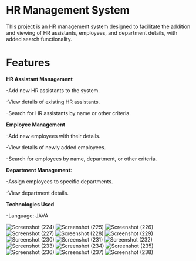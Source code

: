 # HR Management System

This project is an HR management system designed to facilitate the addition and viewing of HR assistants, employees, and department details, with added search functionality.

# Features
**HR Assistant Management**

-Add new HR assistants to the system.

-View details of existing HR assistants.

-Search for HR assistants by name or other criteria.

**Employee Management**

-Add new employees with their details.

-View details of newly added employees.

-Search for employees by name, department, or other criteria.

**Department Management:**

-Assign employees to specific departments.

-View department details.

**Technologies Used**

-Language: JAVA


![Screenshot (224)](https://github.com/user-attachments/assets/2431c38b-81d3-4478-bbb2-2465abd82c52)
![Screenshot (225)](https://github.com/user-attachments/assets/7d33b7b6-0f68-4819-867b-ab8c39d965e4)
![Screenshot (226)](https://github.com/user-attachments/assets/3e61cbfd-8a0a-4443-82db-622d9130d43f)
![Screenshot (227)](https://github.com/user-attachments/assets/0d0a5b43-0521-4d3f-9871-c00b299b844c)
![Screenshot (228)](https://github.com/user-attachments/assets/cfb22f12-1f04-450e-84af-8e8b605d47c1)
![Screenshot (229)](https://github.com/user-attachments/assets/4987ac79-ff1c-4713-8586-b800379ad94c)
![Screenshot (230)](https://github.com/user-attachments/assets/cc0894c2-23df-4382-be3e-5fe91c53b8b5)
![Screenshot (231)](https://github.com/user-attachments/assets/052e33ea-53f3-4bfc-9ada-72431514aa83)
![Screenshot (232)](https://github.com/user-attachments/assets/60ba4757-c00d-44c6-8269-39b247580497)
![Screenshot (233)](https://github.com/user-attachments/assets/523b26b1-da5e-4ca7-b4ea-984f8e3617d0)
![Screenshot (234)](https://github.com/user-attachments/assets/649a338a-4f4f-4756-9fd6-37b1c007495a)
![Screenshot (235)](https://github.com/user-attachments/assets/a88241fe-3ac7-4518-8b32-bd87bda673d8)
![Screenshot (236)](https://github.com/user-attachments/assets/8abce08d-6630-49e0-bbe7-38f7618cf632)
![Screenshot (237)](https://github.com/user-attachments/assets/91aee05b-fcba-4743-93a2-a4d251f7aba8)
![Screenshot (238)](https://github.com/user-attachments/assets/83ba4840-ca08-4abe-8d8d-add5efc7c0fc)

















